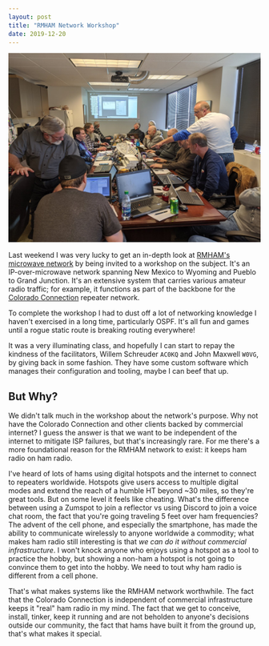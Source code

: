 ```yaml
---
layout: post
title: "RMHAM Network Workshop"
date: 2019-12-20
---
```

![Workshop attendees in a conference room](/assets/2019-12-14-rmham-workshop.jpg)

Last weekend I was very lucky to get an in-depth look at
[RMHAM's microwave network](https://www.rmham.org/wordpress/amateur-microwave-network/) by being
invited to a workshop on the subject. It's an IP-over-microwave network spanning New Mexico to
Wyoming and Pueblo to Grand Junction. It's an extensive system that carries various amateur radio
traffic; for example, it functions as part of the backbone for the
[Colorado Connection](https://colcon.org/wp/) repeater network.

To complete the workshop I had to dust off a lot of networking knowledge I haven't exercised in a
long time, particularly OSPF. It's all fun and games until a rogue static route is breaking routing
everywhere!

It was a very illuminating class, and hopefully I can start to repay the kindness of the
facilitators, Willem Schreuder `AC0KQ` and John Maxwell `W0VG`, by giving back in some fashion. They
have some custom software which manages their configuration and tooling, maybe I can beef that up.

## But Why?

We didn't talk much in the workshop about the network's purpose. Why not have the Colorado
Connection and other clients backed by commercial internet? I guess the answer is that we want to be
independent of the internet to mitigate ISP failures, but that's increasingly rare. For me there's a
more foundational reason for the RMHAM network to exist: it keeps ham radio on ham radio.

I've heard of lots of hams using digital hotspots and the internet to connect to repeaters
worldwide. Hotspots give users access to multiple digital modes and extend the reach of a humble HT
beyond ~30 miles, so they're great tools. But on some level it feels like cheating. What's the
difference between using a Zumspot to join a reflector vs using Discord to join a voice chat room,
the fact that you're going traveling 5 feet over ham frequencies? The advent of the cell phone, and
especially the smartphone, has made the ability to communicate wirelessly to anyone worldwide a
commodity; what makes ham radio still interesting is that *we can do it without commercial
infrastructure*. I won't knock anyone who enjoys using a hotspot as a tool to practice the hobby,
but showing a non-ham a hotspot is not going to convince them to get into the hobby. We need to tout
why ham radio is different from a cell phone.

That's what makes systems like the RMHAM network worthwhile. The fact that the Colorado Connection
is independent of commercial infrastructure keeps it "real" ham radio in my mind. The fact that we
get to conceive, install, tinker, keep it running and are not beholden to anyone's decisions outside
our community, the fact that hams have built it from the ground up, that's what makes it
special.</div></div>
